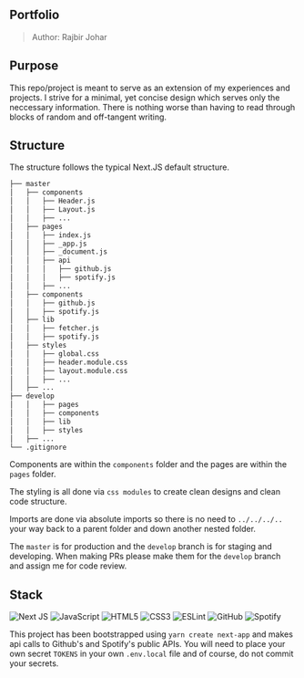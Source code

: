 ## Portfolio

> Author: Rajbir Johar

## Purpose

This repo/project is meant to serve as an extension of my experiences and projects. I strive for a minimal, yet concise design which serves only the neccessary information. There is nothing worse than having to read through blocks of random and off-tangent writing.

## Structure

The structure follows the typical Next.JS default structure. 

```bash
├── master
│   ├── components
│   │   ├── Header.js
│   │   ├── Layout.js
│   │   ├── ...
│   ├── pages
│   │   ├── index.js
│   │   ├── _app.js
│   │   ├── _document.js
│   │   ├── api
│   │   │   ├── github.js
│   │   │   ├── spotify.js
│   │   ├── ...
│   ├── components
│   │   ├── github.js
│   │   ├── spotify.js
│   ├── lib
│   │   ├── fetcher.js
│   │   ├── spotify.js
│   ├── styles
│   │   ├── global.css
│   │   ├── header.module.css
│   │   ├── layout.module.css
│   │   ├── ...
│   ├── ...
├── develop
│   │   ├── pages
│   │   ├── components
│   │   ├── lib
│   │   ├── styles
│   ├── ...
└── .gitignore
```

Components are within the `components` folder and the pages are within the `pages` folder. 

The styling is all done via `css modules` to create clean designs and clean code structure. 

Imports are done via absolute imports so there is no need to `../../../..` your way back to a parent folder and down another nested folder.

The `master` is for production and the `develop` branch is for staging and developing. When making PRs please make them for the `develop` branch and assign me for code review.

## Stack

<img alt="Next JS" src="https://img.shields.io/badge/nextjs-%23000000.svg?&style=for-the-badge&logo=next.js&logoColor=white"/> <img alt="JavaScript" src="https://img.shields.io/badge/javascript-%23323330.svg?&style=for-the-badge&logo=javascript&logoColor=%23F7DF1E"/> <img alt="HTML5" src="https://img.shields.io/badge/html5-%23E34F26.svg?&style=for-the-badge&logo=html5&logoColor=white"/> <img alt="CSS3" src="https://img.shields.io/badge/css3-%231572B6.svg?&style=for-the-badge&logo=css3&logoColor=white"/> <img alt="ESLint" src="https://img.shields.io/badge/ESLint-4B3263?style=for-the-badge&logo=eslint&logoColor=white" /> <img alt="GitHub" src="https://img.shields.io/badge/GithHub%20-%23121011.svg?&style=for-the-badge&logo=github&logoColor=white"/> <img alt="Spotify" src="https://img.shields.io/badge/Spotify-1ED760?style=for-the-badge&logo=spotify&logoColor=white" />

This project has been bootstrapped using `yarn create next-app` and makes api calls to Github's and Spotify's public APIs. You will need to place your own secret `TOKENS` in your own `.env.local` file and of course, do not commit your secrets.
